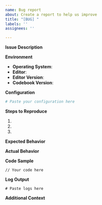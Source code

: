 ```yaml
---
name: Bug report
about: Create a report to help us improve
title: "[BUG] "
labels: ''
assignees: ''

---
```


**Issue Description**
<!-- A clear and concise description of the issue you're experiencing -->

**Environment**
- **Operating System**: <!-- e.g. macOS 13.4, Windows 11, Ubuntu 22.04 -->
- **Editor**: <!-- e.g. Zed, Helix, VSCode, etc. -->
- **Editor Version**: <!-- e.g. Zed 0.105.0 if not the latest version -->
- **Codebook Version**: <!-- e.g. 0.4.2 - run `codebook-lsp --version` if installed manually -->

**Configuration**
<!-- Please share your codebook configuration (codebook.toml or .codebook.toml) -->
```toml
# Paste your configuration here
```

**Steps to Reproduce**
<!-- Please provide detailed steps to reproduce the issue -->
1.
2.
3.

**Expected Behavior**
<!-- What did you expect to happen? -->

**Actual Behavior**
<!-- What actually happened? Include screenshots if applicable -->

**Code Sample**
<!-- If applicable, provide a minimal code sample that demonstrates the issue -->
```
// Your code here
```

**Log Output**
<!-- If you have DEBUG logs enabled, please include them here -->
<!-- For Zed users, instructions to enable DEBUG logs are in the README -->
```
# Paste logs here
```

**Additional Context**
<!-- Add any other context about the problem here -->
